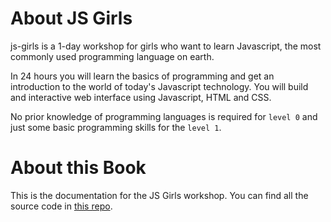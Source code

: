 # About JS Girls

js-girls is a 1-day workshop for girls who want to learn Javascript, the most commonly used programming language on earth.

In 24 hours you will learn the basics of programming and get an introduction to the world of today's Javascript technology. You will build and interactive web interface using Javascript, HTML and CSS.

No prior knowledge of programming languages is required for `level 0` and just some basic programming skills for the `level 1`.

# About this Book
This is the documentation for the JS Girls workshop. You can find all the source code in [this repo](https://github.com/js-girls/workshop).
